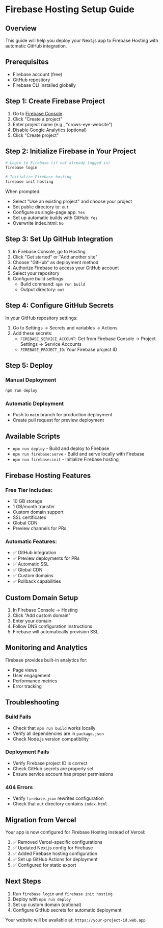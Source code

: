 # Firebase Hosting Setup Guide

## Overview
This guide will help you deploy your Next.js app to Firebase Hosting with automatic GitHub integration.

## Prerequisites
- Firebase account (free)
- GitHub repository
- Firebase CLI installed globally

## Step 1: Create Firebase Project

1. Go to [Firebase Console](https://console.firebase.google.com/)
2. Click "Create a project"
3. Enter project name (e.g., "crows-eye-website")
4. Disable Google Analytics (optional)
5. Click "Create project"

## Step 2: Initialize Firebase in Your Project

```bash
# Login to Firebase (if not already logged in)
firebase login

# Initialize Firebase hosting
firebase init hosting
```

When prompted:
- Select "Use an existing project" and choose your project
- Set public directory to: `out`
- Configure as single-page app: `Yes`
- Set up automatic builds with GitHub: `Yes`
- Overwrite index.html: `No`

## Step 3: Set Up GitHub Integration

1. In Firebase Console, go to Hosting
2. Click "Get started" or "Add another site"
3. Choose "GitHub" as deployment method
4. Authorize Firebase to access your GitHub account
5. Select your repository
6. Configure build settings:
   - Build command: `npm run build`
   - Output directory: `out`

## Step 4: Configure GitHub Secrets

In your GitHub repository settings:

1. Go to Settings → Secrets and variables → Actions
2. Add these secrets:
   - `FIREBASE_SERVICE_ACCOUNT`: Get from Firebase Console → Project Settings → Service Accounts
   - `FIREBASE_PROJECT_ID`: Your Firebase project ID

## Step 5: Deploy

### Manual Deployment
```bash
npm run deploy
```

### Automatic Deployment
- Push to `main` branch for production deployment
- Create pull request for preview deployment

## Available Scripts

- `npm run deploy` - Build and deploy to Firebase
- `npm run firebase:serve` - Build and serve locally with Firebase
- `npm run firebase:init` - Initialize Firebase hosting

## Firebase Hosting Features

### Free Tier Includes:
- 10 GB storage
- 1 GB/month transfer
- Custom domain support
- SSL certificates
- Global CDN
- Preview channels for PRs

### Automatic Features:
- ✅ GitHub integration
- ✅ Preview deployments for PRs
- ✅ Automatic SSL
- ✅ Global CDN
- ✅ Custom domains
- ✅ Rollback capabilities

## Custom Domain Setup

1. In Firebase Console → Hosting
2. Click "Add custom domain"
3. Enter your domain
4. Follow DNS configuration instructions
5. Firebase will automatically provision SSL

## Monitoring and Analytics

Firebase provides built-in analytics for:
- Page views
- User engagement
- Performance metrics
- Error tracking

## Troubleshooting

### Build Fails
- Check that `npm run build` works locally
- Verify all dependencies are in `package.json`
- Check Node.js version compatibility

### Deployment Fails
- Verify Firebase project ID is correct
- Check GitHub secrets are properly set
- Ensure service account has proper permissions

### 404 Errors
- Verify `firebase.json` rewrites configuration
- Check that `out` directory contains `index.html`

## Migration from Vercel

Your app is now configured for Firebase Hosting instead of Vercel:

1. ✅ Removed Vercel-specific configurations
2. ✅ Updated Next.js config for Firebase
3. ✅ Added Firebase hosting configuration
4. ✅ Set up GitHub Actions for deployment
5. ✅ Configured for static export

## Next Steps

1. Run `firebase login` and `firebase init hosting`
2. Deploy with `npm run deploy`
3. Set up custom domain (optional)
4. Configure GitHub secrets for automatic deployment

Your website will be available at: `https://your-project-id.web.app` 